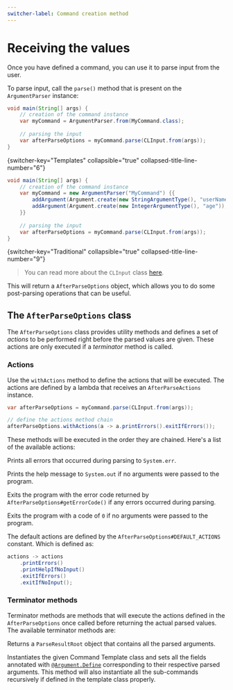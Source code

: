 ```yaml
---
switcher-label: Command creation method
---
```


# Receiving the values

Once you have defined a command, you can use it to parse input from the user.

To parse input, call the ``parse()`` method that is present on the `ArgumentParser` instance:

```Java
void main(String[] args) {
	// creation of the command instance
	var myCommand = ArgumentParser.from(MyCommand.class);
	
	// parsing the input
	var afterParseOptions = myCommand.parse(CLInput.from(args));
}
```
{switcher-key="Templates" collapsible="true" collapsed-title-line-number="6"}

```Java
void main(String[] args) {
	// creation of the command instance
	var myCommand = new ArgumentParser("MyCommand") {{
		addArgument(Argument.create(new StringArgumentType(), "userName"));
		addArgument(Argument.create(new IntegerArgumentType(), "age"));
	}}
	
	// parsing the input
	var afterParseOptions = myCommand.parse(CLInput.from(args));
}
```
{switcher-key="Traditional" collapsible="true" collapsed-title-line-number="9"}

> You can read more about the `CLInput` class [here](CLInput-class.md).

This will return a ``AfterParseOptions`` object, which allows you to do some post-parsing operations that can be
useful.



## The `AfterParseOptions` class

The `AfterParseOptions` class provides utility methods and defines a set of _actions_ to be performed right before the
parsed values are given. These actions are only executed if a _terminator_ method is called.

### Actions

Use the `withActions` method to define the actions that will be executed. The actions are defined by a lambda that receives
an `AfterParseActions` instance.

```Java
var afterParseOptions = myCommand.parse(CLInput.from(args));

// define the actions method chain
afterParseOptions.withActions(a -> a.printErrors().exitIfErrors());
```

These methods will be executed in the order they are chained. Here's a list of the available actions:

<deflist>
<def title="printErrors">

Prints all errors that occurred during parsing to `System.err`.

</def>

<def title="printHelpIfNoInput">

Prints the help message to `System.out` if no arguments were passed to the program.

</def>

<def title="exitIfErrors">

Exits the program with the error code returned by `AfterParseOptions#getErrorCode()` if any errors occurred during parsing.

</def>

<def title="exitIfNoInput">

Exits the program with a code of `0` if no arguments were passed to the program.

</def>

</deflist>


<note>

The default actions are defined by the `AfterParseOptions#DEFAULT_ACTIONS` constant. Which is defined as:

```Java
actions -> actions
	.printErrors()
	.printHelpIfNoInput()
	.exitIfErrors()
	.exitIfNoInput();
```

</note>


### Terminator methods

Terminator methods are methods that will execute the actions defined in the `AfterParseOptions` once called before returning
the actual parsed values. The available terminator methods are:

<deflist>

<def title="getResult()">

Returns a `ParseResultRoot` object that contains all the parsed arguments.

</def>

<def title="into(Class)" id="into-method">

Instantiates the given Command Template class and sets all the fields annotated with
[`@Argument.Define`](Command-templates.md#the-argument-define-annotation) corresponding to their respective parsed arguments.
This method will also instantiate all the sub-commands recursively if defined in the template class properly.

</def>

</deflist>